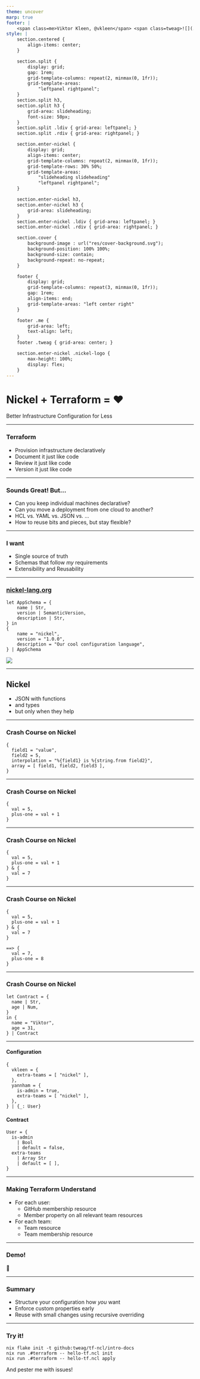 ```yaml
---
theme: uncover
marp: true
footer: |
    <span class=me>Viktor Kleen, @vkleen</span> <span class=tweag>![](./res/logo_tweag_black_with_description.svg)</span>
style: |
    section.centered {
        align-items: center;
    }

    section.split {
        display: grid;
        gap: 1rem;
        grid-template-columns: repeat(2, minmax(0, 1fr));
        grid-template-areas:
            "leftpanel rightpanel";
    }
    section.split h3, 
    section.split h3 {
        grid-area: slideheading;
        font-size: 50px;
    }
    section.split .ldiv { grid-area: leftpanel; }
    section.split .rdiv { grid-area: rightpanel; }

    section.enter-nickel {
        display: grid;
        align-items: center;
        grid-template-columns: repeat(2, minmax(0, 1fr));
        grid-template-rows: 30% 50%;
        grid-template-areas:
            "slideheading slideheading"
            "leftpanel rightpanel";
    }

    section.enter-nickel h3, 
    section.enter-nickel h3 {
        grid-area: slideheading;
    }
    section.enter-nickel .ldiv { grid-area: leftpanel; }
    section.enter-nickel .rdiv { grid-area: rightpanel; }

    section.cover {
        background-image : url("res/cover-background.svg");
        background-position: 100% 100%;
        background-size: contain;
        background-repeat: no-repeat;
    }

    footer {
        display: grid;
        grid-template-columns: repeat(3, minmax(0, 1fr));
        gap: 1rem;
        align-items: end;
        grid-template-areas: "left center right"
    }

    footer .me {
        grid-area: left;
        text-align: left;
    }
    footer .tweag { grid-area: center; }

    section.enter-nickel .nickel-logo {
        max-height: 100%;
        display: flex;
    }
---
```

<!-- _class: cover split centered -->

<div class=ldiv>

# Nickel + Terraform = ❤️
Better Infrastructure Configuration for Less

</div>

<!--
Greetings, thank you for coming
Before starting, I like to think of this as an elaborate example of Yann's talk, right after this one
So, consider staying afterwards for more Nickel

What's Nickel anyway? A configuration language in development at Tweag
More about the specifics of it in due time

So, on the one hand this is a dogfooding project for Nickel
Use it for something concrete, generate issues and improve the language

On the other hand, I also want to explore a different paradigm for infrastructure as code

Most of you will be familiar with Terraform, but here's a quick overview anyway 
> go 2x
-->

---

### Terraform

* Provision infrastructure declaratively
* Document it just like code
* Review it just like code
* Version it just like code

<!--
Terraform's raison d'etre is specifying your infrastructure declaratively
Then have a tool (terraform) talk to your cloud APIs, figure out what needs to change, and then apply those changes

How does that work? They have their own configuration language, HCL. You specify resources in a format specific to your cloud provider.
E.g. I want the following VMs in the following subnets; some with a public IP, some behind a load balancer

But also: my GitHub organization has the following members, in the following teams, some of them are admins, some aren't

In any case, now you have a specification for your infrastructure written in code. So you can do code things with it.
> go

You can document it just like code. For instance, you don't need to have a separate place for a list of resources, or CLI commands to run when setting up a machine.
> go

You can review changes to your infrastructure just like code. Develop a change; show it to your coworkers or maybe just stare at it for a long time if it's your personal stuff. Try deploying it in a parallel test environment.
> go

And then you can version your changes just like code. Keep everything in git repository. Keep a history of your changes, so you can understand why something changed a year later. Develop changes in a branch. Maybe even bisect if you missed something on review and find out a month later.

So all of that sounds great, doesn't it?
> go
-->

---

### Sounds Great! But...
* Can you keep individual machines declarative?
* Can you move a deployment from one cloud to another?
* HCL vs. YAML vs. JSON vs. ...
* How to reuse bits and pieces, but stay flexible?

<!--
But terraform doesn't really go far enough for my tastes. Even if I can specify many aspects of a machine or network of machines,
-->

---

### I want
* Single source of truth
* Schemas that follow _my_ requirements
* Extensibility and Reusability

---

<!-- _class: enter-nickel -->

### [nickel-lang.org](https://nickel-lang.org)

<div class=ldiv>

```nickel
let AppSchema = {
    name | Str,
    version | SemanticVersion,
    description | Str,
} in
{
    name = "nickel",
    version = "1.0.0",
    description = "Our cool configuration language",
} | AppSchema
```

</div>

<div class="rdiv nickel-logo"> <img src="res/nickel-logo-2.svg"/> </div>

---

## Nickel
* JSON with functions
* and types
* but only when they help

---

### Crash Course on Nickel
```nickel
{
  field1 = "value",
  field2 = 5,
  interpolation = "%{field1} is %{string.from field2}",
  array = [ field1, field2, field3 ],
}
```

<!--
Records are surrounded by braces, like in JSON.
We use a JSON data model: strings, numbers, booleans in records and arrays
Keys don't need to be quoted, unless they happen to be keywords
We use = instead of :.
We have string interpolation using percents, and function calls `string.from`
Record fields can be recursively defined

But if recursive, what if change?
> go
-->

---

### Crash Course on Nickel
```nickel
{
  val = 5,
  plus-one = val + 1
}
```

<!--
plus-one depends on val,
maybe you want to build a new record with a changed val, but then plus-one should update too!
> go
-->

---

### Crash Course on Nickel
```nickel
{
  val = 5,
  plus-one = val + 1
} & {
  val = 7
}
```

<!--
Records can be merged with &
Recursively defined fields are updated automatically, so
> go
-->

---

### Crash Course on Nickel
```nickel
{
  val = 5,
  plus-one = val + 1
} & {
  val = 7
}

==> {
  val = 7,
  plus-one = 8
}
```

<!--
Of course, you can repeat those updates.
One of the core design goals of Nickel is to make this kind of "recursive overriding" as efficient as possible.

Idiomatic Nickel, if there is such a thing already, is expressing the final configuration as a recursively defined record
If you need to transform it for a specific consumer, make a new field that is a function of the relevant other fields

The next step in Nickel are custom data validation functions, to be applied to record fields. We call them contracts.
> go
-->

---

### Crash Course on Nickel
```nickel
let Contract = {
  name | Str,
  age | Num,
}
in {
  name = "Viktor",
  age = 31,
} | Contract
```

<!--
You can see a let binding; that's not specific to contracts, it just gives me a way to name an intermediate value

Contract here is a record contract. It specifies that whatever it is applied to, see the last line, must be a record, containing the fields name, a string, and age, a number.

Nickel checks that the record that Contract is applied to satisfies the record contract. And it does that no matter how often you recursively override fields.

You can also write more sophisticated contracts than Str or Num. You can make Nickel check pretty much any property on a value. For instance, you could make a contract specifying that a port is a number between 1 and 65535.

Or that a certain value for some field in a bunch of nested records only ever appears once; or that the values of another field are never duplicate; think specifying user ids declaratively.

In fact, you can do essentially arbitrary checks and transformations with contracts. But that takes us out of crash course territory.

Now I can finally start showing you my example. It's slightly contrived but bear with me please.
> go
-->

---

<!-- _class: split -->
<div class=ldiv>

#### Configuration

```nickel
{
  vkleen = {
    extra-teams = [ "nickel" ],
  },
  yannham = {
    is-admin = true,
    extra-teams = [ "nickel" ],
  },
} | {_: User}
```

</div>

<div class=rdiv>

#### Contract
```nickel
User = {
  is-admin
    | Bool
    | default = false,
  extra-teams
    | Array Str
    | default = [ ],
}
```

</div>

<!--
I want to build an imaginary github organization, starting out with two members.

So I make a User contract that specifies the data that I need to know for each user. In this case, I want to know if they should have admin privileges and which teams they should belong to. Also, just for fun, there should be an "all" team that always has all users as members.

That's what you see on the right. It's a record contract, specifying that each User needs to have an is-admin field, that's a Bool, and an array of team names they belong to. Both fields get default values, because I might be too lazy to type out all the fields.

Then on the left you see my configuration. It's a record whose fields are the users, and in the spirit of DRY I don't specify a user-name property but reuse the keys as the usernames.

For validation I apply a contract that says that the configuration is a record containing arbitrary fields, but each of them needs to satisfy the User contract.

So what do I need to do with this configuration?
> go
-->

---

### Making Terraform Understand
- For each user:
    - GitHub membership resource
    - Member property on all relevant team resources
- For each team:
    - Team resource
    - Team membership resource

<!--
Each user needs to get a membership resource and they need to be registered in the team membership resources for each relevant team.

Each team needs a team resource to actually declare it. And then each team needs a team membership resource to specify the members.

So, out of my custom data format, I need to extract all the users, all teams that are mentioned and then generate all these Terraform resource blocks.

It turns out, the logic to do that takes 60 lines of Nickel code, but I won't try to walk you through that here. I expect it's going to get even easier when we continue extending the Nickel standard library.

Now, I'm not counting a significant amount of contortions to make Terraform actually understand well. My excuse is that those are pretty much generic for all providers and I already have a tool to generate them. You could probably do without, if you don't want the genericity.

Because of those contortions, I've packaged the required tooling using nix. Some of you were here Bryan's talk right before mine, you'll have a head start. Demo time!
> go
-->

---

### Demo!
🙏

---

### Summary
* Structure your configuration how _you_ want
* Enforce custom properties early
* Reuse with small changes using recursive overriding

---

### Try it!
```
nix flake init -t github:tweag/tf-ncl/intro-docs
nix run .#terraform -- hello-tf.ncl init
nix run .#terraform -- hello-tf.ncl apply
```
And pester me with issues!
